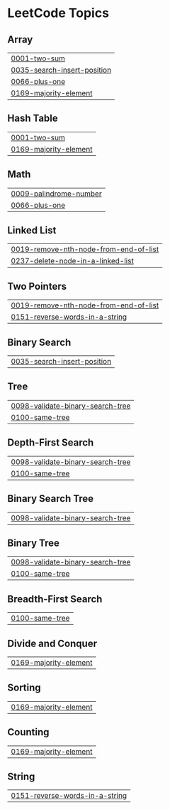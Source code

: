 
<!---LeetCode Topics Start-->
# LeetCode Topics
## Array
|  |
| ------- |
| [0001-two-sum](https://github.com/adhilX/LeetCode/tree/master/0001-two-sum) |
| [0035-search-insert-position](https://github.com/adhilX/LeetCode/tree/master/0035-search-insert-position) |
| [0066-plus-one](https://github.com/adhilX/LeetCode/tree/master/0066-plus-one) |
| [0169-majority-element](https://github.com/adhilX/LeetCode/tree/master/0169-majority-element) |
## Hash Table
|  |
| ------- |
| [0001-two-sum](https://github.com/adhilX/LeetCode/tree/master/0001-two-sum) |
| [0169-majority-element](https://github.com/adhilX/LeetCode/tree/master/0169-majority-element) |
## Math
|  |
| ------- |
| [0009-palindrome-number](https://github.com/adhilX/LeetCode/tree/master/0009-palindrome-number) |
| [0066-plus-one](https://github.com/adhilX/LeetCode/tree/master/0066-plus-one) |
## Linked List
|  |
| ------- |
| [0019-remove-nth-node-from-end-of-list](https://github.com/adhilX/LeetCode/tree/master/0019-remove-nth-node-from-end-of-list) |
| [0237-delete-node-in-a-linked-list](https://github.com/adhilX/LeetCode/tree/master/0237-delete-node-in-a-linked-list) |
## Two Pointers
|  |
| ------- |
| [0019-remove-nth-node-from-end-of-list](https://github.com/adhilX/LeetCode/tree/master/0019-remove-nth-node-from-end-of-list) |
| [0151-reverse-words-in-a-string](https://github.com/adhilX/LeetCode/tree/master/0151-reverse-words-in-a-string) |
## Binary Search
|  |
| ------- |
| [0035-search-insert-position](https://github.com/adhilX/LeetCode/tree/master/0035-search-insert-position) |
## Tree
|  |
| ------- |
| [0098-validate-binary-search-tree](https://github.com/adhilX/LeetCode/tree/master/0098-validate-binary-search-tree) |
| [0100-same-tree](https://github.com/adhilX/LeetCode/tree/master/0100-same-tree) |
## Depth-First Search
|  |
| ------- |
| [0098-validate-binary-search-tree](https://github.com/adhilX/LeetCode/tree/master/0098-validate-binary-search-tree) |
| [0100-same-tree](https://github.com/adhilX/LeetCode/tree/master/0100-same-tree) |
## Binary Search Tree
|  |
| ------- |
| [0098-validate-binary-search-tree](https://github.com/adhilX/LeetCode/tree/master/0098-validate-binary-search-tree) |
## Binary Tree
|  |
| ------- |
| [0098-validate-binary-search-tree](https://github.com/adhilX/LeetCode/tree/master/0098-validate-binary-search-tree) |
| [0100-same-tree](https://github.com/adhilX/LeetCode/tree/master/0100-same-tree) |
## Breadth-First Search
|  |
| ------- |
| [0100-same-tree](https://github.com/adhilX/LeetCode/tree/master/0100-same-tree) |
## Divide and Conquer
|  |
| ------- |
| [0169-majority-element](https://github.com/adhilX/LeetCode/tree/master/0169-majority-element) |
## Sorting
|  |
| ------- |
| [0169-majority-element](https://github.com/adhilX/LeetCode/tree/master/0169-majority-element) |
## Counting
|  |
| ------- |
| [0169-majority-element](https://github.com/adhilX/LeetCode/tree/master/0169-majority-element) |
## String
|  |
| ------- |
| [0151-reverse-words-in-a-string](https://github.com/adhilX/LeetCode/tree/master/0151-reverse-words-in-a-string) |
<!---LeetCode Topics End-->
